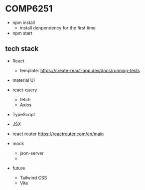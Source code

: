 # COMP6251

- npm install 
  - install denpendency for the first time
- npm start
  
## tech stack

- React
    - template: https://create-react-app.dev/docs/running-tests
- material UI 
- react-query
  - fetch
  - Axios
- TypeScript
- JSX
- react router https://reactrouter.com/en/main
- mock
  - json-server
  - 

- future
  - Tailwind CSS
  - Vite